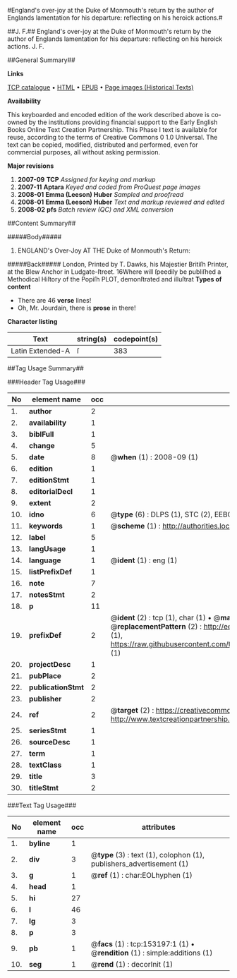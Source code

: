 #England's over-joy at the Duke of Monmouth's return by the author of Englands lamentation for his departure: reflecting on his heroick actions.#

##J. F.##
England's over-joy at the Duke of Monmouth's return by the author of Englands lamentation for his departure: reflecting on his heroick actions.
J. F.

##General Summary##

**Links**

[TCP catalogue](http://www.ota.ox.ac.uk/tcp/)  • 
[HTML](http://tei.it.ox.ac.uk/tcp/Texts-HTML/free/A83/A83981.html)  • 
[EPUB](http://tei.it.ox.ac.uk/tcp/Texts-EPUB/free/A83/A83981.epub) • 
[Page images (Historical Texts)](https://data.historicaltexts.jisc.ac.uk/view?pubId=eebo-99832428e&pageId=eebo-99832428e-153197-1)

**Availability**

This keyboarded and encoded edition of the
	       work described above is co-owned by the institutions
	       providing financial support to the Early English Books
	       Online Text Creation Partnership. This Phase I text is
	       available for reuse, according to the terms of Creative
	       Commons 0 1.0 Universal. The text can be copied,
	       modified, distributed and performed, even for
	       commercial purposes, all without asking permission.

**Major revisions**

1. __2007-09__ __TCP__ *Assigned for keying and markup*
1. __2007-11__ __Aptara__ *Keyed and coded from ProQuest page images*
1. __2008-01__ __Emma (Leeson) Huber__ *Sampled and proofread*
1. __2008-01__ __Emma (Leeson) Huber__ *Text and markup reviewed and edited*
1. __2008-02__ __pfs__ *Batch review (QC) and XML conversion*

##Content Summary##

#####Body#####

1. ENGLAND's Over-Joy
AT THE
Duke of Monmouth's Return:

#####Back#####
London, Printed by T. Dawks, his Majestier Britiſh Printer, at the Blew Anchor in Ludgate-ſtreet. 16Where will ſpeedily be publiſhed a Methodical Hiſtory of the Popiſh PLOT, demonſtrated and illuſtrat
**Types of content**

  * There are 46 **verse** lines!
  * Oh, Mr. Jourdain, there is **prose** in there!

**Character listing**


|Text|string(s)|codepoint(s)|
|---|---|---|
|Latin Extended-A|ſ|383|

##Tag Usage Summary##

###Header Tag Usage###

|No|element name|occ|attributes|
|---|---|---|---|
|1.|__author__|2||
|2.|__availability__|1||
|3.|__biblFull__|1||
|4.|__change__|5||
|5.|__date__|8| @__when__ (1) : 2008-09 (1)|
|6.|__edition__|1||
|7.|__editionStmt__|1||
|8.|__editorialDecl__|1||
|9.|__extent__|2||
|10.|__idno__|6| @__type__ (6) : DLPS (1), STC (2), EEBO-CITATION (1), PROQUEST (1), VID (1)|
|11.|__keywords__|1| @__scheme__ (1) : http://authorities.loc.gov/ (1)|
|12.|__label__|5||
|13.|__langUsage__|1||
|14.|__language__|1| @__ident__ (1) : eng (1)|
|15.|__listPrefixDef__|1||
|16.|__note__|7||
|17.|__notesStmt__|2||
|18.|__p__|11||
|19.|__prefixDef__|2| @__ident__ (2) : tcp (1), char (1)  •  @__matchPattern__ (2) : ([0-9\-]+):([0-9IVX]+) (1), (.+) (1)  •  @__replacementPattern__ (2) : http://eebo.chadwyck.com/downloadtiff?vid=$1&page=$2 (1), https://raw.githubusercontent.com/textcreationpartnership/Texts/master/tcpchars.xml#$1 (1)|
|20.|__projectDesc__|1||
|21.|__pubPlace__|2||
|22.|__publicationStmt__|2||
|23.|__publisher__|2||
|24.|__ref__|2| @__target__ (2) : https://creativecommons.org/publicdomain/zero/1.0/ (1), http://www.textcreationpartnership.org/docs/. (1)|
|25.|__seriesStmt__|1||
|26.|__sourceDesc__|1||
|27.|__term__|1||
|28.|__textClass__|1||
|29.|__title__|3||
|30.|__titleStmt__|2||


###Text Tag Usage###

|No|element name|occ|attributes|
|---|---|---|---|
|1.|__byline__|1||
|2.|__div__|3| @__type__ (3) : text (1), colophon (1), publishers_advertisement (1)|
|3.|__g__|1| @__ref__ (1) : char:EOLhyphen (1)|
|4.|__head__|1||
|5.|__hi__|27||
|6.|__l__|46||
|7.|__lg__|3||
|8.|__p__|3||
|9.|__pb__|1| @__facs__ (1) : tcp:153197:1 (1)  •  @__rendition__ (1) : simple:additions (1)|
|10.|__seg__|1| @__rend__ (1) : decorInit (1)|
